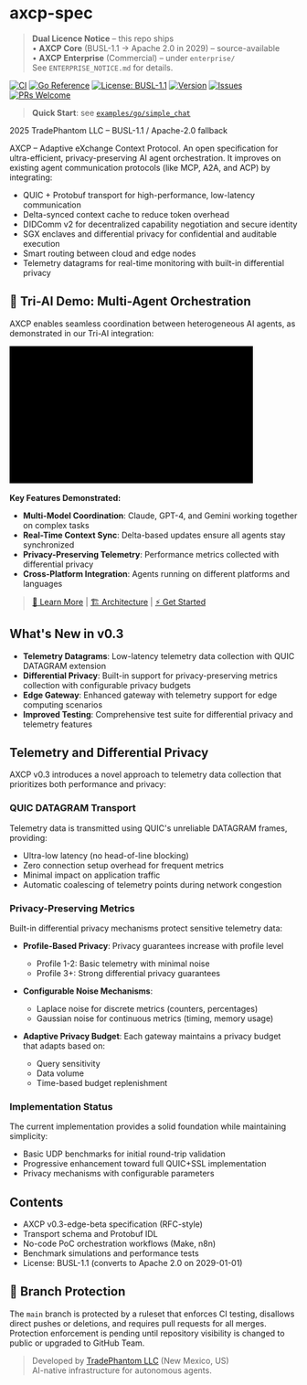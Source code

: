 # axcp-spec

> **Dual Licence Notice** – this repo ships  
> • **AXCP Core** (BUSL-1.1 → Apache 2.0 in 2029) – source-available  
> • **AXCP Enterprise** (Commercial) – under `enterprise/`  
> See `ENTERPRISE_NOTICE.md` for details.

[![CI](https://github.com/tradephantom/axcp-spec/actions/workflows/ci.yml/badge.svg)](https://github.com/tradephantom/axcp-spec/actions/workflows/ci.yml)
[![Go Reference](https://pkg.go.dev/badge/github.com/tradephantom/axcp-spec/sdk/go.svg)](https://pkg.go.dev/github.com/tradephantom/axcp-spec/sdk/go)
[![License: BUSL-1.1](https://img.shields.io/badge/License-BUSL--1.1-blue.svg)](LICENSE)
[![Version](https://img.shields.io/github/v/tag/tradephantom/axcp-spec?label=version&color=green)](https://github.com/tradephantom/axcp-spec/releases)
[![Issues](https://img.shields.io/github/issues/tradephantom/axcp-spec)](https://github.com/tradephantom/axcp-spec/issues)
[![PRs Welcome](https://img.shields.io/badge/PRs-welcome-brightgreen.svg)](CONTRIBUTING.md)

> **Quick Start**: see [`examples/go/simple_chat`](examples/go/simple_chat)

 2025 TradePhantom LLC – BUSL-1.1 / Apache-2.0 fallback

AXCP – Adaptive eXchange Context Protocol. An open specification for ultra-efficient, privacy-preserving AI agent orchestration.
It improves on existing agent communication protocols (like MCP, A2A, and ACP) by integrating:

- QUIC + Protobuf transport for high-performance, low-latency communication  
- Delta-synced context cache to reduce token overhead  
- DIDComm v2 for decentralized capability negotiation and secure identity  
- SGX enclaves and differential privacy for confidential and auditable execution  
- Smart routing between cloud and edge nodes  
- Telemetry datagrams for real-time monitoring with built-in differential privacy

## 🤖 Tri-AI Demo: Multi-Agent Orchestration

AXCP enables seamless coordination between heterogeneous AI agents, as demonstrated in our Tri-AI integration:

![Tri-AI Preview](docs/img/tri-ai-preview.gif)

**Key Features Demonstrated:**
- **Multi-Model Coordination**: Claude, GPT-4, and Gemini working together on complex tasks
- **Real-Time Context Sync**: Delta-based updates ensure all agents stay synchronized
- **Privacy-Preserving Telemetry**: Performance metrics collected with differential privacy
- **Cross-Platform Integration**: Agents running on different platforms and languages

> [📖 Learn More](docs/quickstart.md) | [🏗️ Architecture](docs/architecture.md) | [⚡ Get Started](examples/go/simple_chat)

## What's New in v0.3

- **Telemetry Datagrams**: Low-latency telemetry data collection with QUIC DATAGRAM extension
- **Differential Privacy**: Built-in support for privacy-preserving metrics collection with configurable privacy budgets
- **Edge Gateway**: Enhanced gateway with telemetry support for edge computing scenarios
- **Improved Testing**: Comprehensive test suite for differential privacy and telemetry features

## Telemetry and Differential Privacy

AXCP v0.3 introduces a novel approach to telemetry data collection that prioritizes both performance and privacy:

### QUIC DATAGRAM Transport

Telemetry data is transmitted using QUIC's unreliable DATAGRAM frames, providing:

- Ultra-low latency (no head-of-line blocking)
- Zero connection setup overhead for frequent metrics
- Minimal impact on application traffic
- Automatic coalescing of telemetry points during network congestion

### Privacy-Preserving Metrics

Built-in differential privacy mechanisms protect sensitive telemetry data:

- **Profile-Based Privacy**: Privacy guarantees increase with profile level
  - Profile 1-2: Basic telemetry with minimal noise
  - Profile 3+: Strong differential privacy guarantees
  
- **Configurable Noise Mechanisms**:
  - Laplace noise for discrete metrics (counters, percentages)
  - Gaussian noise for continuous metrics (timing, memory usage)
  
- **Adaptive Privacy Budget**: Each gateway maintains a privacy budget that adapts based on:
  - Query sensitivity
  - Data volume
  - Time-based budget replenishment

### Implementation Status

The current implementation provides a solid foundation while maintaining simplicity:

- Basic UDP benchmarks for initial round-trip validation
- Progressive enhancement toward full QUIC+SSL implementation
- Privacy mechanisms with configurable parameters

## Contents

- AXCP v0.3-edge-beta specification (RFC-style)
- Transport schema and Protobuf IDL  
- No-code PoC orchestration workflows (Make, n8n)  
- Benchmark simulations and performance tests  
- License: BUSL-1.1 (converts to Apache 2.0 on 2029-01-01)

## 🔐 Branch Protection

The `main` branch is protected by a ruleset that enforces CI testing, disallows direct pushes or deletions, and requires pull requests for all merges.  
Protection enforcement is pending until repository visibility is changed to public or upgraded to GitHub Team.

> Developed by [TradePhantom LLC](https://tradephantom.com) (New Mexico, US)  
> AI-native infrastructure for autonomous agents.
